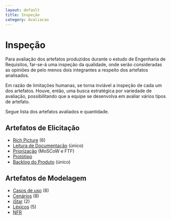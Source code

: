 ```yaml
---
layout: default
title: Inspeção
category: Avaliacao
---
```


# Inspeção

Para avaliação dos artefatos produzidos durante o estudo de Engenharia de Requisitos, far-se-á uma inspeção da qualidade, onde serão consideradas as opiniões de pelo menos dois integrantes a respeito dos artefatos analisados.

Em razão de limitações humanas, se torna inviável a inspeção de cada um dos artefatos. Houve, então, uma busca estratégica por variedade de avaliação, possibilitando que a equipe se desenvolva em avaliar vários tipos de artefato.

Segue lista dos artefatos avaliados e quantidade.

## Artefatos de Elicitação

- [Rich Picture](inspec_richpictures.html) (6)
- [Leitura de Documentação](inspec_leitura.html) (único)
- [Priorização](inspec_priorizacao.html) (MoSCoW e FTF)
- [Protótipo](inspec_prototipo.html)
- [Backlog do Produto](inspec_backlog.html) (único)

## Artefatos de Modelagem

- [Casos de uso](inspec_usercase.html) (8)
- [Cenários](inspec_scenario.html) (8)
- [iStar](inspec_istar.html) (2)
- [Léxicos](inspec_lexic.html) (5)
- [NFR](inspec_nfr.html)  
